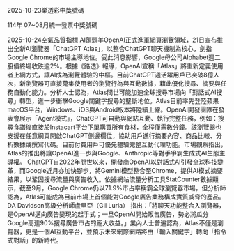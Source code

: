 
2025-10-23樂透彩中獎號碼

                                
114年 07~08月統一發票中獎號碼
                             
2025-10-24空氣品質指標
                              AI領頭羊OpenAI正式進軍網頁瀏覽領域，21日宣布推出全新AI瀏覽器「ChatGPT Atlas」，以整合ChatGPT聊天機制為核心，劍指Google Chrome的市場主導地位。受此消息影響，Google母公司Alphabet週二股價終場收跌逾2%。根據《路透》報導，OpenAI宣稱「Atlas」將重新定義使用者上網方式，讓AI成為瀏覽體驗的中樞。目前ChatGPT週活躍用戶已突破8億人次，新瀏覽器可直接蒐集使用者的瀏覽行為與互動數據，藉此優化搜尋、摘要與任務自動化能力。分析人士認為，Atlas問世可能加速全球搜尋市場向「對話式AI搜尋」轉型，進一步衝擊Google關鍵字搜尋的壟斷地位。Atlas目前率先登陸蘋果macOS平台，Windows、iOS與Android版本將陸續上線。OpenAI開發團隊在發表會展示「Agent模式」，ChatGPT可自動與網站互動、執行完整任務，例如：搜尋食譜後直接於Instacart平台下單購買所有食材，全程僅需數分鐘。該瀏覽器也支援在任意網頁開啟ChatGPT側邊欄位，協助用戶進行摘要內容、商品比較、分析數據或撰寫代碼。目前付費用戶可優先體驗完整互動代理功能。市場觀察指出，Atlas的推出將讓OpenAI進一步與Google、Anthropic等對手爭霸生成式AI生態主導權。 ChatGPT自2022年問世以來，開發商OpenAI以對話式AI引發全球科技變革，而Google近月亦加快腳步，將Gemini模型整合至Chrome，提供AI模式摘要結果，以鞏固搜尋流量與廣告收入。依據網站流量分析工具StatCounter數據顯示，截至9月，Google Chrome仍以71.9%市占率稱霸全球瀏覽器市場，但分析師認為，Atlas可能成為目前市場上首個能對Google廣告業務構成實質威脅的產品。DA Davidson高級分析師盧里亞（Gil Luria） 指出：「將聊天功能整合入瀏覽器，是OpenAI邁向廣告變現的起手式；一旦OpenAI開始販售廣告，勢必將瓜分Google高達90%搜尋廣告市占的龐大收益。」業內人士普遍認為，Atlas不僅是瀏覽器，更是一個AI互動平台，並預示未來網際網路將由「輸入關鍵字」轉向「指令式對話」的新時代。